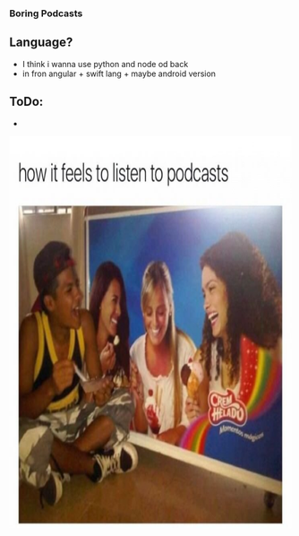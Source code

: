 ### Boring Podcasts

## Language?
* I think i wanna use python and node od back
* in fron angular + swift lang + maybe android version
## ToDo:
* 

<img src="/img/icon.png" height="700" width="605" />

